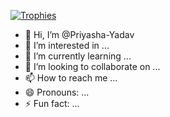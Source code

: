 
[![Trophies](https://github-profile-trophy.vercel.app/?username=Priyasha-Yadav&title=Stars,Followers,Commit,Repositories,PullRequest,Issues&theme=juicyfresh&no-frame=true&column=3&margin-w=15&margin-h=15)](https://github.com/Priyasha-Yadav)
- 👋 Hi, I’m @Priyasha-Yadav
- 👀 I’m interested in ...
- 🌱 I’m currently learning ...
- 💞️ I’m looking to collaborate on ...
- 📫 How to reach me ...
- 😄 Pronouns: ...
- ⚡ Fun fact: ...

<!---
Priyasha-Yadav/Priyasha-Yadav is a ✨ special ✨ repository because its `README.md` (this file) appears on your GitHub profile.
You can click the Preview link to take a look at your changes.
--->
